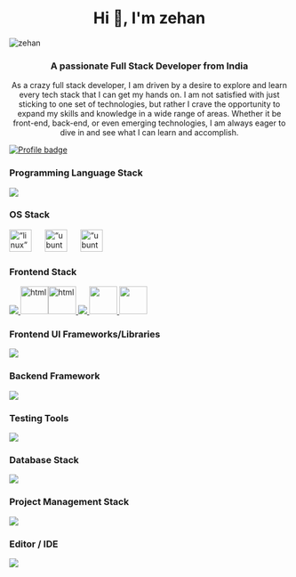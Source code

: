 <style>
.icons {
    display:"flex";
    word-spacing:20px;
}
</style>

<h1 align="center">Hi 👋, I'm zehan</h1>
<p align="left"> <img src="https://komarev.com/ghpvc/?username=zehan12&label=Profile%20views&color=0e75b6&style=flat" alt="zehan" />

<h3 align="center">A passionate Full Stack Developer from India</h3>
<p align="center">As a crazy full stack developer, I am driven by a desire to explore and learn every tech stack that I can get my hands on. I am not satisfied with just sticking to one set of technologies, but rather I crave the opportunity to expand my skills and knowledge in a wide range of areas. Whether it be front-end, back-end, or even emerging technologies, I am always eager to dive in and see what I can learn and accomplish.
</p>

[![Profile badge](https://www.codewars.com/users/ZEHAN/badges/large)](https://www.codewars.com/users/ZEHAN)

<!-- ### Connect with me: <img src="https://media.giphy.com/media/LnQjpWaON8nhr21vNW/giphy.gif" height="32">

[<img align="left" alt="Sabesan" height="22px" src="./SocialLogo/Web.png" />][website]
[<img align="left" alt="Sabesan | LinkedIn" height="22px" src="./SocialLogo/LinkedIn.png" />][linkedin]
[<img align="left" alt="Sabesan | Medium" height="22px" src="./SocialLogo/Medium.png" />][medium]
[<img align="left" alt="Sabesan | Stackoverflow" height="22px" src="./SocialLogo/StackOverflow.png" />][stackoverflow]
[<img align="left" alt="Sabesan | Dev" height="22px" src="./SocialLogo/Dev.png" />][dev]
[<img align="left" alt="Sabesan | Quora" height="22px" src="./SocialLogo/Quora.png" />][quora]
[<img align="left" alt="Sabesan | Whatsapp" height="22px" src="./SocialLogo/WhatsApp.png" />][whatsapp]
[<img align="left" alt="Sabesan | Telegram" height="22px" src="./SocialLogo/Telegram.png" />][telegram]
[<img align="left" alt="Sabesan | Twitter" height="22px" src="./SocialLogo/Twitter.png" />][twitter]
[<img align="left" alt="Sabesan | Skype" height="22px" src="./SocialLogo/Skype.png" />][skype]
[<img align="left" alt="Sabesan | Facebook" height="22px" src="./SocialLogo/Facebook.png" />][facebook]
[<img align="left" alt="Sabesan | Messenger" height="22px" src="./SocialLogo/Messenger.png" />][messenger]
[<img align="left" alt="Sabesan | Instagram" height="22px" src="./SocialLogo/Instagram.png" />][instagram]
[<img align="left" alt="Sabesan | Flipboard" height="22px" src="./SocialLogo/Flipboard.png" />][flipboard]

<br /> -->

### Programming Language Stack

<p align="left">
  <a href="https://skillicons.dev">
    <img src="https://skillicons.dev/icons?i=js,nodejs,typescript,bash,python" />
  </a>
</p>

### OS Stack

<p align=“left” class="icons"><img src="https://brandlogos.net/wp-content/uploads/2020/03/Linux-logo.png" alt=“linux” title=“linux” width="40" height="40"/> <img src="https://www.vectorlogo.zone/logos/ubuntu/ubuntu-icon.svg" alt=“ubuntu” title=“ubuntu” width="40" height="40"/> 
<img src="https://seeklogo.com/images/M/macos-logo-9E37FA8B61-seeklogo.com.png" alt=“ubuntu” title=“ubuntu” width="40" height="40"/>

</p>

### Frontend Stack

<p align="left">
  <a href="https://skillicons.dev">
    <img src="https://skillicons.dev/icons?i=html,css,react" />
    <img src="https://preactjs.com/assets/branding/symbol.png" alt="html" title="html" width="50" height="50"/><img src="https://seeklogo.com/images/Q/qwik-icon-logo-48EC4793C2-seeklogo.com.png" alt="html" title="html" width="50" height="50"/>
<img src="https://skillicons.dev/icons?i=nextjs,remix,svelte,solidjs,redux"/>
<img src="https://miro.medium.com/v2/resize:fit:1400/format:webp/1*elhu-42TzQEdsFjKDbQhhA.png" width="50" />
<img src="https://devsdata.com/wp-content/uploads/2020/08/redux-saga-logo.webp" width="50" />
  </a>
</p>

### Frontend UI Frameworks/Libraries

<p align="left">
  <a href="https://skillicons.dev">
    <img src="https://skillicons.dev/icons?i=tailwind,bootstrap,materialui,styledcomponents" />
    <a>
</p>

### Backend Framework

<p align="left">
  <a href="https://skillicons.dev">
    <img src="https://skillicons.dev/icons?i=express,flask,django" />
    <a>
</p>

### Testing Tools

<p align="left">
  <a href="https://skillicons.dev">
    <img src="https://skillicons.dev/icons?i=jest" />
    <a>
</p>
<!-- - Rxjs
- Firebase
- Mocha
- Chai
- Jest
- React Testing Library -->

### Database Stack

<p align="left">
  <a href="https://skillicons.dev">
    <img src="https://skillicons.dev/icons?i=mongo,postgres,mysql,redis" />
    <a>
</p>

### Project Management Stack

<p align="left">
  <a href="https://skillicons.dev">
    <img src="https://skillicons.dev/icons?i=git,github,gitlab" />
    <a>
</p>

### Editor / IDE

<p align="left">
  <a href="https://skillicons.dev">
    <img src="https://skillicons.dev/icons?i=vscode,idea" />
    <a>
</p>
